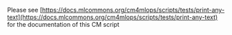 Please see [https://docs.mlcommons.org/cm4mlops/scripts/tests/print-any-text](https://docs.mlcommons.org/cm4mlops/scripts/tests/print-any-text) for the documentation of this CM script
